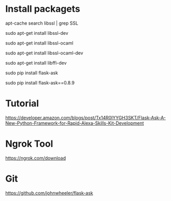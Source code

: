 # Install packagets
apt-cache search libssl | grep SSL

sudo apt-get install libssl-dev

sudo apt-get install libssl-ocaml

sudo apt-get install libssl-ocaml-dev

sudo apt-get install libffi-dev
 
sudo pip install flask-ask

sudo pip install flask-ask==0.8.9 

# Tutorial 
https://developer.amazon.com/blogs/post/Tx14R0IYYGH3SKT/Flask-Ask-A-New-Python-Framework-for-Rapid-Alexa-Skills-Kit-Development

# Ngrok Tool
https://ngrok.com/download
# Git
https://github.com/johnwheeler/flask-ask



